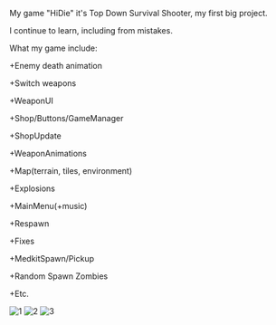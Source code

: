 My game "HiDie" it's Top Down Survival Shooter, my first big project.

I continue to learn, including from mistakes.

What my game include:

+Enemy death animation

+Switch weapons

+WeaponUI

+Shop/Buttons/GameManager

+ShopUpdate

+WeaponAnimations

+Map(terrain, tiles, environment)

+Explosions

+MainMenu(+music)

+Respawn

+Fixes

+MedkitSpawn/Pickup

+Random Spawn Zombies

+Etc.

![1](https://github.com/jazzzgd/HiDie/assets/117105655/53506d46-61f9-416f-99e4-64642ca4064a)
![2](https://github.com/jazzzgd/HiDie/assets/117105655/da9013c2-fe17-4595-b57f-42923b9acef0)
![3](https://github.com/jazzzgd/HiDie/assets/117105655/5b76a20b-0474-492d-bbba-5bde27c0e415)

